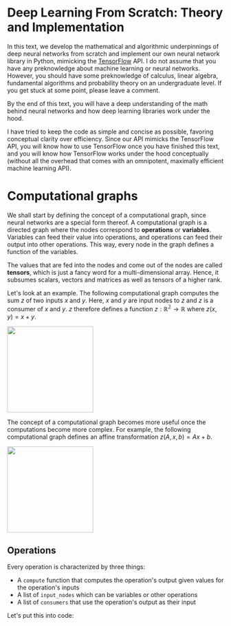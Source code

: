 # Deep Learning From Scratch: Theory and Implementation

In this text, we develop the mathematical and algorithmic underpinnings of deep neural networks from scratch and implement our own neural network library in Python, mimicking the <a href="http://www.tensorflow.org">TensorFlow</a> API. I do not assume that you have any preknowledge about machine learning or neural networks. However, you should have some preknowledge of calculus, linear algebra, fundamental algorithms and probability theory on an undergraduate level. If you get stuck at some point, please leave a comment.

By the end of this text, you will have a deep understanding of the math behind neural networks and how deep learning libraries work under the hood.

I have tried to keep the code as simple and concise as possible, favoring conceptual clarity over efficiency. Since our API mimicks the TensorFlow API, you will know how to use TensorFlow once you have finished this text, and you will know how TensorFlow works under the hood conceptually (without all the overhead that comes with an omnipotent, maximally efficient machine learning API).

# Computational graphs
We shall start by defining the concept of a computational graph, since neural networks are a special form thereof. A computational graph is a directed graph where the nodes correspond to **operations** or **variables**. Variables can feed their value into operations, and operations can feed their output into other operations. This way, every node in the graph defines a function of the variables.

The values that are fed into the nodes and come out of the nodes are called <b>tensors</b>, which is just a fancy word for a multi-dimensional array. Hence, it subsumes scalars, vectors and matrices as well as tensors of a higher rank.

Let's look at an example. The following computational graph computes the sum $z$ of two inputs $x$ and $y$. 
Here, $`x`$ and $y$ are input nodes to $`z`$ and $`z`$ is a consumer of $x$ and $y$. $z$ therefore defines a function $z : \mathbb{R^2} \rightarrow \mathbb{R}$ where $z(x, y) = x + y$.

<img src="addition.png?456" style="height: 200px;">

The concept of a computational graph becomes more useful once the computations become more complex. For example, the following computational graph defines an affine transformation $z(A, x, b) = Ax + b$.

<img src="affine_transformation.png" style="height: 200px;">

## Operations

Every operation is characterized by three things:
- A `compute` function that computes the operation's output given values for the operation's inputs
- A list of `input_nodes` which can be variables or other operations
- A list of `consumers` that use the operation's output as their input

Let's put this into code:
